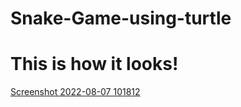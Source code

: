 ﻿# Snake-Game-using-turtle
# This is how it looks!
[Screenshot 2022-08-07 101812](https://user-images.githubusercontent.com/98680454/183275763-da1ec1e7-c2ce-4791-a1c4-2f5f174c2106.jpg)
